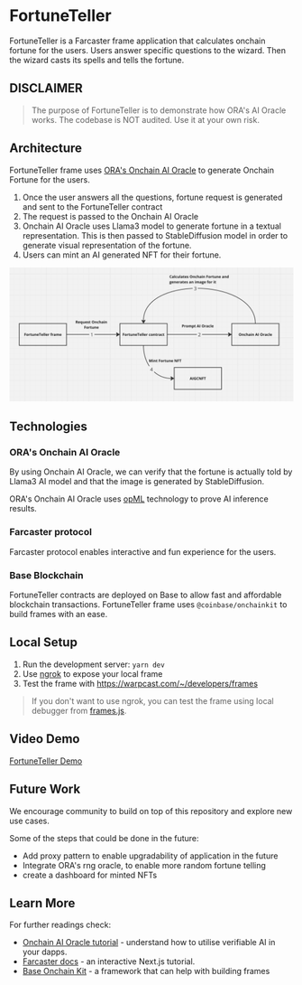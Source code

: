 # FortuneTeller
FortuneTeller is a Farcaster frame application that calculates onchain fortune for the users. Users answer specific questions to the wizard. Then the wizard casts its spells and tells the fortune.

## DISCLAIMER
> The purpose of FortuneTeller is to demonstrate how ORA's AI Oracle works. The codebase is NOT audited. Use it at your own risk.

## Architecture
FortuneTeller frame uses [ORA's Onchain AI Oracle](https://docs.ora.io/doc/oao-onchain-ai-oracle/introduction) to generate Onchain Fortune for the users. 

1. Once the user answers all the questions, fortune request is generated and sent to the FortuneTeller contract
2. The request is passed to the Onchain AI Oracle
3. Onchain AI Oracle uses Llama3 model to generate fortune in a textual representation. This is then passed to StableDiffusion model in order to generate visual representation of the fortune.
4. Users can mint an AI generated NFT for their fortune.

![alt text](image.png)

## Technologies
### ORA's Onchain AI Oracle
By using Onchain AI Oracle, we can verify that the fortune is actually told by Llama3 AI model and that the image is generated by StableDiffusion.

ORA's Onchain AI Oracle uses [opML](https://docs.ora.io/doc/technology/proving-frameworks-zkml-opml-opp-ai/opml) technology to prove AI inference results.

### Farcaster protocol
Farcaster protocol enables interactive and fun experience for the users.

### Base Blockchain
FortuneTeller contracts are deployed on Base to allow fast and affordable blockchain transactions. FortuneTeller frame uses `@coinbase/onchainkit` to build frames with an ease.


## Local Setup

1. Run the development server: `yarn dev`
2. Use [ngrok](https://ngrok.com/) to expose your local frame 
3. Test the frame with https://warpcast.com/~/developers/frames

> If you don't want to use ngrok, you can test the frame using local debugger from [frames.js](https://framesjs.org/).


## Video Demo

[FortuneTeller Demo](https://youtu.be/AFPiAhvKx-0)

## Future Work
We encourage community to build on top of this repository and explore new use cases.

Some of the steps that could be done in the future:

- Add proxy pattern to enable upgradability of application in the future
- Integrate ORA's rng oracle, to enable more random fortune telling
- create a dashboard for minted NFTs

## Learn More

For further readings check:

- [Onchain AI Oracle tutorial](https://docs.ora.io/doc/oao-onchain-ai-oracle/develop-guide/tutorials/interaction-with-oao-tutorial) - understand how to utilise verifiable AI in your dapps.
- [Farcaster docs](https://docs.farcaster.xyz/) - an interactive Next.js tutorial.
- [Base Onchain Kit](https://onchainkit.xyz/) - a framework that can help with building frames
